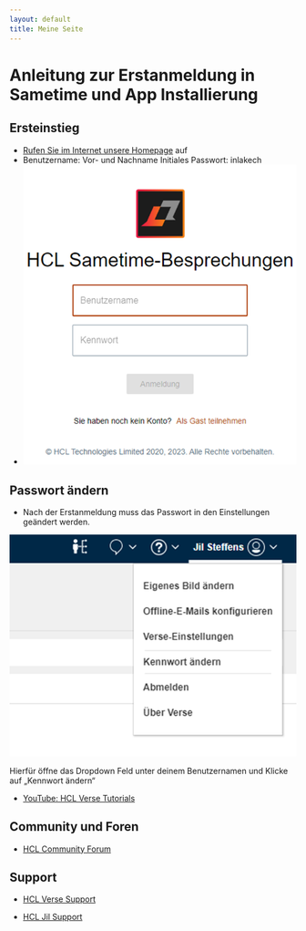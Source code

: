 ```yaml
---
layout: default
title: Meine Seite
---
```


# Anleitung zur Erstanmeldung in Sametime und App Installierung  

## Ersteinstieg
- [Rufen Sie im Internet unsere Homepage](https://sametime.inlakech.de/login) auf
- Benutzername: Vor- und Nachname Initiales Passwort: inlakech
- ![alt text](../resources/image-1.png)


## Passwort ändern

- Nach der Erstanmeldung muss das Passwort in den Einstellungen geändert werden.

![alt text](../resources/image.png)

Hierfür öffne das Dropdown Feld unter deinem Benutzernamen und Klicke auf „Kennwort ändern“

- [YouTube: HCL Verse Tutorials](https://www.youtube.com/results?search_query=HCL+Verse+tutorials)

## Community und Foren
- [HCL Community Forum](https://community.hcltechsw.com/)

## Support
- [HCL Verse Support](https://support.hcltechsw.com/csm?id=kb_search&spa=1&query=Verse)

- [HCL Jil Support](https://carstengericke.github.io/hcl-knowledgebase/resources/Jil)
